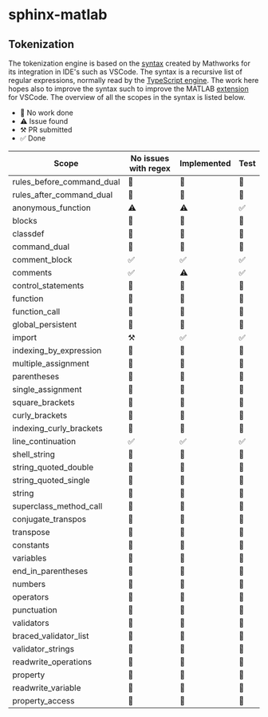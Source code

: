 # sphinx-matlab

## Tokenization

The tokenization engine is based on the [syntax](https://github.com/mathworks/MATLAB-Language-grammar) created by Mathworks for its integration in IDE's such as VSCode. The syntax is a recursive list of regular expressions, normally read by the [TypeScript engine](https://github.com/microsoft/TypeScript-TmLanguage). The work here hopes also to improve the syntax such to improve the MATLAB [extension](https://github.com/mathworks/matlab-extension-for-vscode) for VSCode. The overview of all the scopes in the syntax is listed below. 

- 🔲 No work done
- ⚠️ Issue found
- ⚒️ PR submitted
- ✅ Done

| Scope                     | No issues with regex  | Implemented   | Test  |
|---------------------------|-----------------------|---------------|-------|
| rules_before_command_dual | 🔲                     | 🔲             | 🔲     |
| rules_after_command_dual  | 🔲                     | 🔲             | 🔲     |
| anonymous_function        | ⚠️                     | ⚠️             | ✅     |
| blocks                    | 🔲                     | 🔲             | 🔲     |
| classdef                  | 🔲                     | 🔲             | 🔲     |
| command_dual              | 🔲                     | 🔲             | 🔲     |
| comment_block             | ✅                     | ✅             | ✅     |
| comments                  | ✅                     | ⚠️             | ✅     |
| control_statements        | 🔲                     | 🔲             | 🔲     |
| function                  | 🔲                     | 🔲             | 🔲     |
| function_call             | 🔲                     | 🔲             | 🔲     |
| global_persistent         | 🔲                     | 🔲             | 🔲     |
| import                    | ⚒️                     | ✅             | ✅     |
| indexing_by_expression    | 🔲                     | 🔲             | 🔲     |
| multiple_assignment       | 🔲                     | 🔲             | 🔲     |
| parentheses               | 🔲                     | 🔲             | 🔲     |
| single_assignment         | 🔲                     | 🔲             | 🔲     |
| square_brackets           | 🔲                     | 🔲             | 🔲     |
| curly_brackets            | 🔲                     | 🔲             | 🔲     |
| indexing_curly_brackets   | 🔲                     | 🔲             | 🔲     |
| line_continuation         | ✅                     | ✅             | ✅     |
| shell_string              | 🔲                     | 🔲             | 🔲     |
| string_quoted_double      | 🔲                     | 🔲             | 🔲     |
| string_quoted_single      | 🔲                     | 🔲             | 🔲     |
| string                    | 🔲                     | 🔲             | 🔲     |
| superclass_method_call    | 🔲                     | 🔲             | 🔲     |
| conjugate_transpos        | 🔲                     | 🔲             | 🔲     |
| transpose                 | 🔲                     | 🔲             | 🔲     |
| constants                 | 🔲                     | 🔲             | 🔲     |
| variables                 | 🔲                     | 🔲             | 🔲     |
| end_in_parentheses        | 🔲                     | 🔲             | 🔲     |
| numbers                   | 🔲                     | 🔲             | 🔲     |
| operators                 | 🔲                     | 🔲             | 🔲     |
| punctuation               | 🔲                     | 🔲             | 🔲     |
| validators                | 🔲                     | 🔲             | 🔲     |
| braced_validator_list     | 🔲                     | 🔲             | 🔲     |
| validator_strings         | 🔲                     | 🔲             | 🔲     |
| readwrite_operations      | 🔲                     | 🔲             | 🔲     |
| property                  | 🔲                     | 🔲             | 🔲     |
| readwrite_variable        | 🔲                     | 🔲             | 🔲     |
| property_access           | 🔲                     | 🔲             | 🔲     |